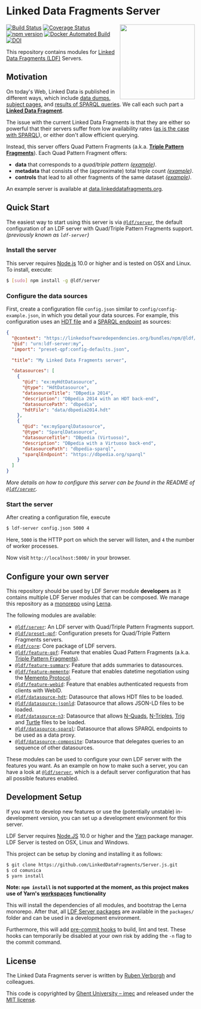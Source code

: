 # Linked Data Fragments Server
<img src="http://linkeddatafragments.org/images/logo.svg" width="200" align="right" alt="" />

[![Build Status](https://travis-ci.org/LinkedDataFragments/Server.js.svg?branch=master)](https://travis-ci.org/LinkedDataFragments/Server.js)
[![Coverage Status](https://coveralls.io/repos/github/LinkedDataFragments/Server.js/badge.svg?branch=master)](https://coveralls.io/github/LinkedDataFragments/Server.js?branch=master)
[![npm version](https://badge.fury.io/js/ldf-server.svg)](https://www.npmjs.com/package/ldf-server)
[![Docker Automated Build](https://img.shields.io/docker/automated/linkeddatafragments/server.js.svg)](https://hub.docker.com/r/linkeddatafragments/server.js/)
[![DOI](https://zenodo.org/badge/16891600.svg)](https://zenodo.org/badge/latestdoi/16891600)

This repository contains modules for [Linked Data Fragments (LDF)](https://linkeddatafragments.org/) Servers.

## Motivation

On today's Web, Linked Data is published in different ways,
which include [data dumps](http://downloads.dbpedia.org/3.9/en/),
[subject pages](http://dbpedia.org/page/Linked_data),
and [results of SPARQL queries](http://dbpedia.org/sparql?default-graph-uri=http%3A%2F%2Fdbpedia.org&query=CONSTRUCT+%7B+%3Fp+a+dbpedia-owl%3AArtist+%7D%0D%0AWHERE+%7B+%3Fp+a+dbpedia-owl%3AArtist+%7D&format=text%2Fturtle).
We call each such part a [**Linked Data Fragment**](http://linkeddatafragments.org/).

The issue with the current Linked Data Fragments
is that they are either so powerful that their servers suffer from low availability rates
([as is the case with SPARQL](http://sw.deri.org/~aidanh/docs/epmonitorISWC.pdf)),
or either don't allow efficient querying.

Instead, this server offers Quad Pattern Fragments (a.k.a. **[Triple Pattern Fragments](http://www.hydra-cg.com/spec/latest/triple-pattern-fragments/)**).
Each Quad Pattern Fragment offers:

- **data** that corresponds to a _quad/triple pattern_
  _([example](http://data.linkeddatafragments.org/dbpedia?subject=&predicate=rdf%3Atype&object=dbpedia-owl%3ARestaurant))_.
- **metadata** that consists of the (approximate) total triple count
  _([example](http://data.linkeddatafragments.org/dbpedia?subject=&predicate=rdf%3Atype&object=))_.
- **controls** that lead to all other fragments of the same dataset
  _([example](http://data.linkeddatafragments.org/dbpedia?subject=&predicate=&object=%22John%22%40en))_.

An example server is available at [data.linkeddatafragments.org](http://data.linkeddatafragments.org/).

## Quick Start

The easiest way to start using this server is via
[`@ldf/server`](https://github.com/LinkedDataFragments/Server.js/tree/master/packages/server),
the default configuration of an LDF server with Quad/Triple Pattern Fragments support. _(previously known as `ldf-server`)_

### Install the server

This server requires [Node.js](http://nodejs.org/) 10.0 or higher
and is tested on OSX and Linux.
To install, execute:
```bash
$ [sudo] npm install -g @ldf/server
```

### Configure the data sources

First, create a configuration file `config.json` similar to `config/config-example.json`,
in which you detail your data sources.
For example, this configuration uses an [HDT file](http://www.rdfhdt.org/)
and a [SPARQL endpoint](http://www.w3.org/TR/sparql11-protocol/) as sources:
```json
{
  "@context": "https://linkedsoftwaredependencies.org/bundles/npm/@ldf/server/^3.0.0/components/context.jsonld",
  "@id": "urn:ldf-server:my",
  "import": "preset-qpf:config-defaults.json",

  "title": "My Linked Data Fragments server",

  "datasources": [
    {
      "@id": "ex:myHdtDatasource",
      "@type": "HdtDatasource",
      "datasourceTitle": "DBpedia 2014",
      "description": "DBpedia 2014 with an HDT back-end",
      "datasourcePath": "dbpedia",
      "hdtFile": "data/dbpedia2014.hdt"
    },
    {
      "@id": "ex:mySparqlDatasource",
      "@type": "SparqlDatasource",
      "datasourceTitle": "DBpedia (Virtuoso)",
      "description": "DBpedia with a Virtuoso back-end",
      "datasourcePath": "dbpedia-sparql",
      "sparqlEndpoint": "https://dbpedia.org/sparql"
    }
  ]
}
```

_More details on how to configure this server can be found in the README of [`@ldf/server`](https://github.com/LinkedDataFragments/Server.js/tree/master/packages/server)._

### Start the server

After creating a configuration file, execute
```bash
$ ldf-server config.json 5000 4
```
Here, `5000` is the HTTP port on which the server will listen,
and `4` the number of worker processes.

Now visit `http://localhost:5000/` in your browser.

## Configure your own server 

This repository should be used by LDF Server module **developers** as it contains multiple LDF Server modules that can be composed.
We manage this repository as a [monorepo](https://github.com/babel/babel/blob/master/doc/design/monorepo.md)
using [Lerna](https://lernajs.io/).

The following modules are available:
* [`@ldf/server`](https://github.com/LinkedDataFragments/Server.js/tree/master/packages/server): An LDF server with Quad/Triple Pattern Fragments support.
* [`@ldf/preset-qpf`](https://github.com/LinkedDataFragments/Server.js/tree/master/packages/preset-qpf): Configuration presets for Quad/Triple Pattern Fragments servers.
* [`@ldf/core`](https://github.com/LinkedDataFragments/Server.js/tree/master/packages/core): Core package of LDF servers.
* [`@ldf/feature-qpf`](https://github.com/LinkedDataFragments/Server.js/tree/master/packages/feature-qpf): Feature that enables Quad Pattern Fragments (a.k.a. [Triple Pattern Fragments](http://www.hydra-cg.com/spec/latest/triple-pattern-fragments/)).
* [`@ldf/feature-summary`](https://github.com/LinkedDataFragments/Server.js/tree/master/packages/feature-summary): Feature that adds summaries to datasources.
* [`@ldf/feature-memento`](https://github.com/LinkedDataFragments/Server.js/tree/master/packages/feature-memento): Feature that enables datetime negotiation using the [Memento Protocol](http://mementoweb.org/about/).
* [`@ldf/feature-webid`](https://github.com/LinkedDataFragments/Server.js/tree/master/packages/feature-webid): Feature that enables authenticated requests from clients with WebID.
* [`@ldf/datasource-hdt`](https://github.com/LinkedDataFragments/Server.js/tree/master/packages/datasource-hdt): Datasource that allows HDT files to be loaded.
* [`@ldf/datasource-jsonld`](https://github.com/LinkedDataFragments/Server.js/tree/master/packages/datasource-jsonld): Datasource that allows JSON-LD files to be loaded.
* [`@ldf/datasource-n3`](https://github.com/LinkedDataFragments/Server.js/tree/master/packages/datasource-n3): Datasource that allows [N-Quads](https://www.w3.org/TR/n-quads/), [N-Triples](https://www.w3.org/TR/n-triples/), [Trig](https://www.w3.org/TR/trig/) and [Turtle](https://www.w3.org/TR/turtle/) files to be loaded.
* [`@ldf/datasource-sparql`](https://github.com/LinkedDataFragments/Server.js/tree/master/packages/datasource-sparql): Datasource that allows SPARQL endpoints to be used as a data proxy.
* [`@ldf/datasource-composite`](https://github.com/LinkedDataFragments/Server.js/tree/master/packages/datasource-composite): Datasource that delegates queries to an sequence of other datasources.

These modules can be used to configure your own LDF server with the features you want.
As an example on how to make such a server,
you can have a look at [`@ldf/server`](https://github.com/LinkedDataFragments/Server.js/tree/master/packages/server),
which is a default server configuration that has all possible features enabled.

## Development Setup

If you want to develop new features
or use the (potentially unstable) in-development version,
you can set up a development environment for this server.

LDF Server requires [Node.JS](http://nodejs.org/) 10.0 or higher and the [Yarn](https://yarnpkg.com/en/) package manager.
LDF Server is tested on OSX, Linux and Windows.

This project can be setup by cloning and installing it as follows:

```bash
$ git clone https://github.com/LinkedDataFragments/Server.js.git
$ cd comunica
$ yarn install
```

**Note: `npm install` is not supported at the moment, as this project makes use of Yarn's [workspaces](https://yarnpkg.com/lang/en/docs/workspaces/) functionality**

This will install the dependencies of all modules, and bootstrap the Lerna monorepo.
After that, all [LDF Server packages](https://github.com/LinkedDataFragments/Server.js/tree/master/packages) are available in the `packages/` folder
and can be used in a development environment.

Furthermore, this will add [pre-commit hooks](https://www.npmjs.com/package/pre-commit)
to build, lint and test.
These hooks can temporarily be disabled at your own risk by adding the `-n` flag to the commit command.

## License
The Linked Data Fragments server is written by [Ruben Verborgh](http://ruben.verborgh.org/) and colleagues.

This code is copyrighted by [Ghent University – imec](http://idlab.ugent.be/)
and released under the [MIT license](http://opensource.org/licenses/MIT).

